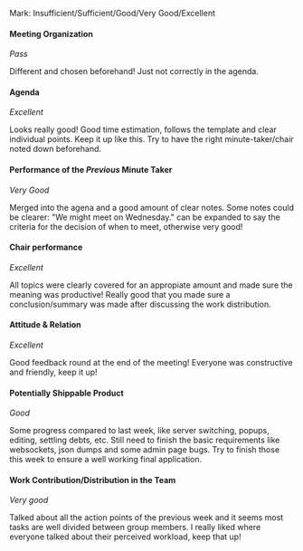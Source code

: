 Mark: Insufficient/Sufficient/Good/Very Good/Excellent

#### Meeting Organization
_Pass_

Different and chosen beforehand! Just not correctly in the agenda.

#### Agenda 
_Excellent_

Looks really good! Good time estimation, follows the template and clear individual points. Keep it up like this. Try to have the right minute-taker/chair noted down beforehand.

#### Performance of the *Previous* Minute Taker
_Very Good_

Merged into the agena and a good amount of clear notes. Some notes could be clearer: "We might meet on Wednesday." can be expanded to say the criteria for the decision of when to meet, otherwise very good!

#### Chair performance
_Excellent_

All topics were clearly covered for an appropiate amount and made sure the meaning was productive! Really good that you made sure a conclusion/summary was made after discussing the work distribution.

#### Attitude & Relation
_Excellent_

Good feedback round at the end of the meeting! Everyone was constructive and friendly, keep it up!


#### Potentially Shippable Product
_Good_

Some progress compared to last week, like server switching, popups, editing, settling debts, etc. Still need to finish the basic requirements like websockets, json dumps and some admin page bugs. Try to finish those this week to ensure a well working final application.


#### Work Contribution/Distribution in the Team
_Very good_

Talked about all the action points of the previous week and it seems most tasks are well divided between group members. I really liked where everyone talked about their perceived workload, keep that up!